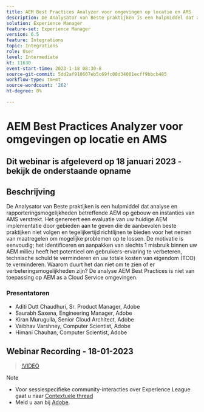 ```yaml
---
title: AEM Best Practices Analyzer voor omgevingen op locatie en AMS
description: De Analysator van Beste praktijken is een hulpmiddel dat analyse en rapporteringsmogelijkheden betreffende een AEM op gebouw en instanties van AMS verstrekt. Het genereert een evaluatie van uw huidige AEM implementatie door gebieden aan te geven die de aanbevolen beste praktijken niet volgen en tegelijkertijd richtlijnen te bieden voor het nemen van maatregelen om mogelijke problemen op te lossen.
solution: Experience Manager
feature-set: Experience Manager
version: 6.5
feature: Integrations
topic: Integrations
role: User
level: Intermediate
kt: 11630
event-start-time: 2023-1-18 08:30-8
source-git-commit: 5dd2af910607eb5c69fc08d34001ecff9bbcb485
workflow-type: tm+mt
source-wordcount: '262'
ht-degree: 0%

---
```


# AEM Best Practices Analyzer voor omgevingen op locatie en AMS

## Dit webinar is afgeleverd op 18 januari 2023 - bekijk de onderstaande opname

## Beschrijving

De Analysator van Beste praktijken is een hulpmiddel dat analyse en rapporteringsmogelijkheden betreffende AEM op gebouw en instanties van AMS verstrekt. Het genereert een evaluatie van uw huidige AEM implementatie door gebieden aan te geven die de aanbevolen beste praktijken niet volgen en tegelijkertijd richtlijnen te bieden voor het nemen van maatregelen om mogelijke problemen op te lossen. De motivatie is eenvoudig; het identificeren en aanpakken van slechts 1 misbruik binnen uw AEM milieu heeft het potentieel om gebruikers-ervaring te verbeteren, technische schuld te verminderen en uw totale kosten van eigendom (TCO) te verminderen. Waarom duurt het dan niet om te zien of er verbeteringsmogelijkheden zijn?
De analyse AEM Best Practices is niet van toepassing op AEM as a Cloud Service omgevingen.

### Presentatoren

* Aditi Dutt Chaudhuri, Sr. Product Manager, Adobe
* Saurabh Saxena, Engineering Manager, Adobe
* Kiran Murugulla, Senior Cloud Architect, Adobe
* Vaibhav Varshney, Computer Scientist, Adobe
* Himani Chauhan, Computer Scientist, Adobe

## Webinar Recording - 18-01-2023

>[!VIDEO](https://video.tv.adobe.com/v/3413364/)

>[!NOTE]
>
>* Voor sessiespecifieke community-interacties over Experience League gaat u naar [Contextuele thread](https://bit.ly/3Z6AyM1)
>* Meld u aan bij [Adobe](https://aem-augs.adobe.com/).

